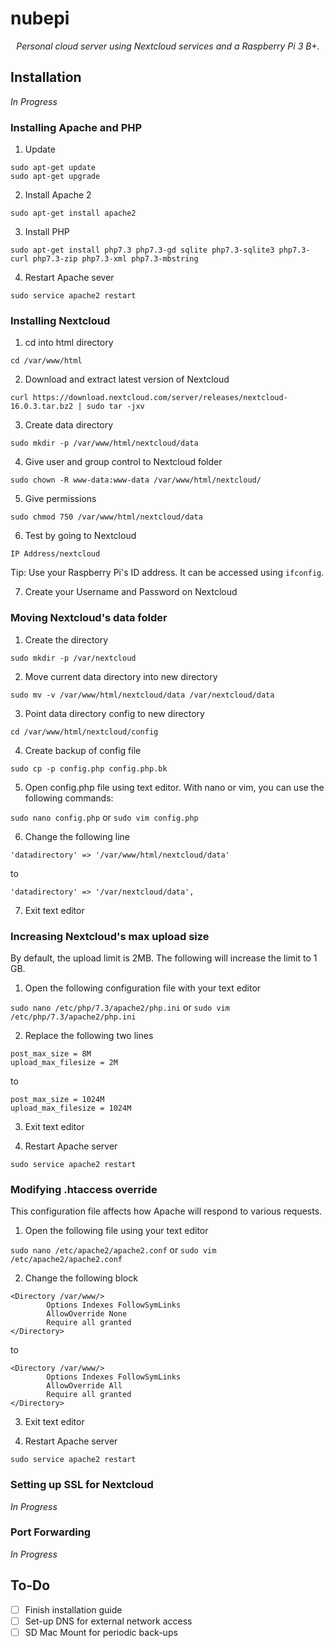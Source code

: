 # nubepi

<p align="center"><i>Personal cloud server using Nextcloud services and a Raspberry Pi 3 B+.</i></p>

## Installation
*In Progress*

### Installing Apache and PHP

1. Update
```
sudo apt-get update
sudo apt-get upgrade
```

2. Install Apache 2

`sudo apt-get install apache2`

3. Install PHP

`sudo apt-get install php7.3 php7.3-gd sqlite php7.3-sqlite3 php7.3-curl php7.3-zip php7.3-xml php7.3-mbstring`

4. Restart Apache sever

`sudo service apache2 restart`

### Installing Nextcloud
1. cd into html directory

`cd /var/www/html`

2. Download and extract latest version of Nextcloud

`curl https://download.nextcloud.com/server/releases/nextcloud-16.0.3.tar.bz2 | sudo tar -jxv`

3. Create data directory

`sudo mkdir -p /var/www/html/nextcloud/data`

4. Give user and group control to Nextcloud folder

`sudo chown -R www-data:www-data /var/www/html/nextcloud/`

5. Give permissions

`sudo chmod 750 /var/www/html/nextcloud/data`

6. Test by going to Nextcloud

`IP Address/nextcloud`

Tip:  Use your Raspberry Pi's ID address. It can be accessed using `ifconfig`.

7. Create your Username and Password on Nextcloud

### Moving Nextcloud's data folder

1. Create the directory

`sudo mkdir -p /var/nextcloud`

2. Move current data directory into new directory

`sudo mv -v /var/www/html/nextcloud/data /var/nextcloud/data`

3. Point data directory config to new directory

`cd /var/www/html/nextcloud/config`

4. Create backup of config file

`sudo cp -p config.php config.php.bk`

5. Open config.php file using text editor. With nano or vim, you can use the following commands:

`sudo nano config.php` or  `sudo vim config.php`

6. Change the following line

`'datadirectory' => '/var/www/html/nextcloud/data'`

to 

`'datadirectory' => '/var/nextcloud/data',`

7. Exit text editor

### Increasing Nextcloud's max upload size
By default, the upload limit is 2MB. The following will increase the limit to 1 GB.

1. Open the following configuration file with your text editor

`sudo nano /etc/php/7.3/apache2/php.ini` or `sudo vim /etc/php/7.3/apache2/php.ini`

2. Replace the following two lines

```
post_max_size = 8M
upload_max_filesize = 2M
```

to 

```
post_max_size = 1024M
upload_max_filesize = 1024M
```

3. Exit text editor

4. Restart Apache server

`sudo service apache2 restart`

### Modifying .htaccess override
This configuration file affects how Apache will respond to various requests.

1. Open the following file using your text editor

`sudo nano /etc/apache2/apache2.conf` or `sudo vim /etc/apache2/apache2.conf`

2. Change the following block

```
<Directory /var/www/>        
        Options Indexes FollowSymLinks
        AllowOverride None
        Require all granted
</Directory>
```

to 

```
<Directory /var/www/>        
        Options Indexes FollowSymLinks
        AllowOverride All
        Require all granted
</Directory>
```

3. Exit text editor

4. Restart Apache server

`sudo service apache2 restart`

### Setting up SSL for Nextcloud
*In Progress*

### Port Forwarding
*In Progress*

## To-Do
- [ ] Finish installation guide
- [ ] Set-up DNS for external network access
- [ ] SD Mac Mount for periodic back-ups
